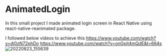 # AnimatedLogin

In this small project I made animated login screen in React Native using react-native-reanimated package.

I followed below videos to achieve this
https://www.youtube.com/watch?v=dj0zN72phDo
https://www.youtube.com/watch?v=onGpjt4mQdE&t=664s
![20220823_155639](https://user-images.githubusercontent.com/98216697/186135765-e79bd2e4-9f53-44a1-bad6-5d6674def3c4.gif)
